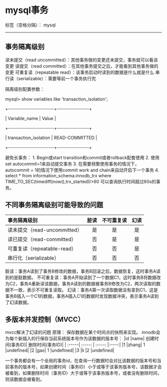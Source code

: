 ﻿# mysql事务

标签（空格分隔）： mysql

---

## 事务隔离级别
读未提交（read uncommitted）：其他事务做的变更还未提交，事务就可以看该变更
读提交（read committed）：在其他事务提交之后，才能看到其他事务做的变更
可重复读（repeatable read）：该事务启动时读到的数据是什么就是什么
串行读（serializable）：需要等前一个事务执行完

隔离级别配置参数：

mysql> show variables like 'transaction_isolation';

+-----------------------+----------------+

| Variable_name | Value |

+-----------------------+----------------+

| transaction_isolation | READ-COMMITTED |

+-----------------------+----------------+

避免长事务：
	1. Begin或start transition和commit或者rollback配套使用
	2. 使用set autocommit=1来自动提交事务
	3. 在需要频繁使用事务的情况下，autocommit = 1的情况下使用commit work and chain来自动开启下一个事务
	4. select * from information_schema.innodb_trx where TIME_TO_SEC(timediff(now(),trx_started))>60
可以查询执行时间超过60s的事务。


## 不同事务隔离级别可能导致的问题

| 事务隔离级别 | 脏读 | 不可重复读 | 幻读 |
| :-----| ----: | :----: |:----:|
| 读未提交（read-uncommitted）| 是 | 是 | 是|
| 读已提交（read-committed） | 否 | 是 |是|
| 可重复读（repeatable-read） | 否 | 否 |是|
| 串行化（serializable） | 否 | 否 |否|

脏读：事务A读到了事务B修改的数据，事务B回滚之后，数据恢复，这时事务A读到的是脏数据。
不可重复读：事务A开始读到了一个数据C1，这时事务B将数据改为C2，事务A重新读该数据，事务A读到的数据被事务B修改为C2，两次读取的数据不一致，表示不可重复读取。
幻读：事务A第一次读取数据没有拿到C1，这是事务B插入一个C1的数据，事务A插入C1的数据时发现数据冲突，表示事务A读到了幻读数据。

## 多版本并发控制（MVCC）
mvcc解决了幻读的问题
原理：
保存数据在某个时间点的快照来实现。
innodb会为每个新插入的行保存当前系统版本号作为该数据的版本号：
|id	|name|	创建时间(事务ID)|	删除时间(事务ID)|
| :-----| :----: | :----: |:----:|
|1	|zhang|	1	|undefined|
|2	|gao|	1	|undefined|
|3	|li	|2	|undefined|

一个事务都会有一个全局的事务id，在查询一行数据时会对比该数据的版本号和当前事务的版本号，如果创建时间（事务ID）小于或等于该事务版本号，该数据才会被看到，如果删除时间（事务ID）大于或等于该事务版本号，或者没有删除时间，则该数据会被看到。

